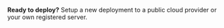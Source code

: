 <!-- layout: note -->

__Ready to deploy?__ Setup a new deployment to a public cloud provider or your own registered server.

